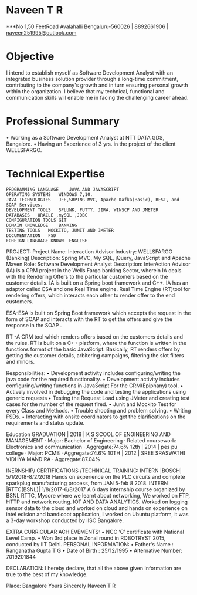 # Naveen T R
***No 1,50 FeetRoad Avalahalli Bengaluru-560026 | 8892661906 | naveen251995@outlook.com

# Objective
I intend to establish myself as Software Development Analyst with an integrated business solution provider through a long-time commitment, contributing to the company's growth and in turn ensuring personal growth within the organization. I believe that my technical, functional and communication skills will enable me in facing the challenging career ahead.

# Professional Summary
•	Working as a Software Development Analyst at NTT DATA GDS, Bangalore.
•	Having an Experience of 3 yrs. in the project of the client WELLSFARGO.




# Technical Expertise
	PROGRAMMING LANGUAGE	JAVA AND JAVASCRIPT 	
	OPERATING SYSTEMS	WINDOWS 7,10.	
	JAVA TECHNOLOGIES	JEE,SRPING MVC, Apache Kafka(Basic), REST, and SOAP Services.	
	DEVELOPMENT TOOLS	SPLUNK, PUTTY, JIRA, WINSCP AND JMETER	
	DATABASES	ORACLE ,mySQL ,JDBC	
	CONFIGURATION TOOLS	GIT	
	DOMAIN KNOWLEDGE	BANKING	
	TESTING TOOLS	MOCKITO, JUNIT AND JMETER	
	DOCUMENTATION	FSD	
	FOREIGN LANGUAGE KNOWN	ENGLISH	



PROJECT:
Project Name: Interaction Advisor
Industry: WELLSFARGO (Banking)
Description: Spring MVC, My SQL, jQuery, JavaScript and Apache Maven
Role: Software Development Analyst
Description:
InterAction Advisor (IA) is a CRM project in the Wells Fargo banking Sector, wherein IA deals with the Rendering Offers to the particular customers based on the customer details. IA is built on a Spring boot framework and C++.
IA has an adaptor called ESA and one Real Time engine.
Real Time Engine (RT)tool for rendering offers, which interacts each other to render offer to the end customers.
 

ESA-ESA is built on Spring Boot framework which accepts the request in the form of SOAP and interacts with the RT to get the offers and give the response in the SOAP .

RT -A CRM tool which renders offers based on the customers details and the rules. RT is built on a C++ platform, where the function is written in the functions format of the basic JavaScript. Basically, RT renders offers by getting the customer details, arbitering campaigns, filtering the slot filters and minors.

Responsibilities:
•	Development activity includes configuring/writing the java code for the required functionality.
•	Development activity includes configuring/writing functions in JavaScript For the CRM(Epiphany) tool.
•	Actively involved in debugging the code and testing the applications using generic requests
•	Testing the Request Load using JMeter and creating test cases for the number of the request fired.
•	Junit and Mockito Test for every Class and Methods.
•	Trouble shooting and problem solving.
•	Writing FSDs.
•	Interacting with onsite coordinators to get the clarifications on the requirements and status update.


Education
GRADUATION | 2018 | K S SCOOL OF ENGINEERING AND MANAGEMENT
·	Major: Bachelor of Engineering
·	Related coursework: Electronics and communication
·	Aggregate:74.6%
12th | 2014 | pes pu college
·	Major: PCMB
·	Aggregate:74.6%
10TH | 2012 | SREE SRASWATHI VIDHYA MANDIRA
·	Aggregate:87.04%


INERNSHIP/ CERTIFICATIONS /TECHNICAL TRAINING:
INTERN |BOSCH| 5/1/2018-8/2/2018
Hands on experience on the PLC circuits and complete sparkplug manufacturing process, from JAN 5-feb 8 2018.
INTERN |RTTC(BSNL)| 1/8/2017-6/8/2017
A 6 days internship course organized by BSNL RTTC, Mysore where we learnt about networking, We worked on FTP, HTTP and network routing.
IOT AND DATA ANALYTICS.
Worked on logging sensor data to the cloud and worked on cloud and hands on experience on intel edision and bandicoot application, I worked on Ubuntu platform, it was a 3-day workshop conducted by IISC Bangalore.
 
EXTRA CURRICULAR ACHIEVEMENTS:
•	NCC ‘C’ certificate with National Level Camp.
•	Won 3rd place in Zonal round in ROBOTRYST 2015, conducted by IIT Delhi.
PERSONAL INFORMATION:
•	Father's Name	:	Ranganatha Gupta T G
•	Date of Birth	:	25/12/1995
•	Alternative Number:	7019201844

DECLARATION:
I hereby declare, that all the above given Information are true to the best of my knowledge.

Place: Bangalore	Yours Sincerely
										Naveen T R								


